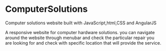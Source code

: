 # ComputerSolutions
Computer solutions website built with JavaScript,html,CSS and AngularJS

A responsive website for computer hardware solutions.
you can navigate around the website through menubar and check the particular repair you are looking for and check with specific location
that will provide the service.

